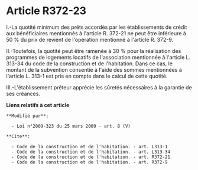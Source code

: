 # Article R372-23

I.-La quotité minimum des prêts accordés par les établissements de crédit aux bénéficiaires mentionnés à l'article R. 372-21
ne peut être inférieure à 50 % du prix de revient de l'opération mentionné à l'article R. 372-9. 

II.-Toutefois, la quotité peut être ramenée à 30 % pour la réalisation des programmes de logements locatifs de l'association
mentionnée à l'article L. 313-34 du code de la construction et de l'habitation. Dans ce cas, le montant de la subvention
consentie à l'aide des sommes mentionnées à l'article L. 313-1 est pris en compte dans le calcul de cette quotité. 

III.-L'établissement prêteur apprécie les sûretés nécessaires à la garantie de ses créances.

**Liens relatifs à cet article**

	**Modifié par**:

	  - Loi n°2009-323 du 25 mars 2009 - art. 8 (V)

	**Cite**:

	  - Code de la construction et de l'habitation. - art. L313-1
	  - Code de la construction et de l'habitation. - art. L313-34
	  - Code de la construction et de l'habitation. - art. R372-21
	  - Code de la construction et de l'habitation. - art. R372-9
